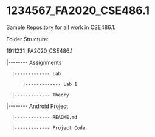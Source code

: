 # 1234567_FA2020_CSE486.1
Sample Repository for all work in CSE486.1.


Folder Structure:

1911231_FA2020_CSE486.1

  |-------- Assignments

      |------------- Lab

          |------------- Lab 1
              
      |------------- Theory
                      
  |-------- Android Project
  
      |------------- README.md
              
      |------------- Project Code
              
                              
  
              
